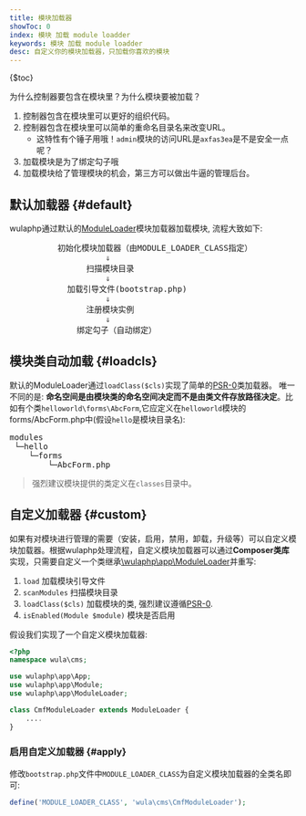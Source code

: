 ```yaml
---
title: 模块加载器
showToc: 0
index: 模块 加载 module loadder
keywords: 模块 加载 module loadder
desc: 自定义你的模块加载器，只加载你喜欢的模块
---
```


{$toc}

为什么控制器要包含在模块里？为什么模块要被加载？

1. 控制器包含在模块里可以更好的组织代码。
2. 控制器包含在模块里可以简单的重命名目录名来改变URL。
    * 这特性有个锤子用哦！`admin`模块的访问URL是`axfas3ea`是不是安全一点呢？
3. 加载模块是为了绑定勾子哦
4. 加载模块给了管理模块的机会，第三方可以做出牛逼的管理后台。

## 默认加载器 {#default}

wulaphp通过默认的[ModuleLoader](https://github.com/ninggf/wulaphp/blob/master/wulaphp/app/ModuleLoader.php)模块加载器加载模块, 流程大致如下:

<pre>
          初始化模块加载器（由MODULE_LOADER_CLASS指定）
                    &dArr;
                扫描模块目录
                    &dArr;
            加载引导文件(bootstrap.php)
                    &dArr;
                注册模块实例
                    &dArr;
              绑定勾子（自动绑定）
</pre>

## 模块类自动加载 {#loadcls}

默认的ModuleLoader通过`loadClass($cls)`实现了简单的[PSR-0](https://github.com/php-fig/fig-standards/blob/master/accepted/PSR-0.md)类加载器。
唯一不同的是: **命名空间是由模块类的命名空间决定而不是由类文件存放路径决定**。比如有个类`helloworld\forms\AbcForm`,它应定义在`helloworld`模块的forms/AbcForm.php中(假设`hello`是模块目录名):
<pre>
modules
 └─hello
    └─forms
        └─AbcForm.php
</pre>

> 强烈建议模块提供的类定义在`classes`目录中。

## 自定义加载器 {#custom}

如果有对模块进行管理的需要（安装，启用，禁用，卸载，升级等）可以自定义模块加载器。根据wulaphp处理流程，自定义模块加载器可以通过**Composer类库**实现，只需要自定义一个类继承[\wulaphp\app\ModuleLoader](https://github.com/ninggf/wulaphp/blob/master/wulaphp/app/ModuleLoader.php)并重写:

1. `load` 加载模块引导文件
2. `scanModules` 扫描模块目录
3. `loadClass($cls)` 加载模块的类, 强烈建议遵循[PSR-0](https://github.com/php-fig/fig-standards/blob/master/accepted/PSR-0.md).
4. `isEnabled(Module $module)` 模块是否启用

假设我们实现了一个自定义模块加载器:

```php
<?php
namespace wula\cms;

use wulaphp\app\App;
use wulaphp\app\Module;
use wulaphp\app\ModuleLoader;

class CmfModuleLoader extends ModuleLoader {
    ....
}
```

### 启用自定义加载器 {#apply}

修改`bootstrap.php`文件中`MODULE_LOADER_CLASS`为自定义模块加载器的全类名即可:

```php
define('MODULE_LOADER_CLASS', 'wula\cms\CmfModuleLoader');
```
